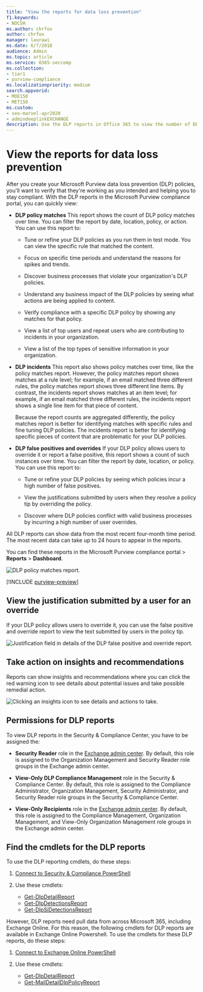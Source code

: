 ```yaml
---
title: "View the reports for data loss prevention"
f1.keywords:
- NOCSH
ms.author: chrfox
author: chrfox
manager: laurawi
ms.date: 6/7/2018
audience: Admin
ms.topic: article
ms.service: O365-seccomp
ms.collection:
- tier1
- purview-compliance
ms.localizationpriority: medium
search.appverid:
- MOE150
- MET150
ms.custom:
- seo-marvel-apr2020
- admindeeplinkEXCHANGE
description: Use the DLP reports in Office 365 to view the number of DLP policy matches, overrides, or false positives and see whether they're trending up or down over time.
---
```


# View the reports for data loss prevention

After you create your Microsoft Purview data loss prevention (DLP) policies, you'll want to verify that they're working as you intended and helping you to stay compliant. With the DLP reports in the Microsoft Purview compliance portal, you can quickly view:

- **DLP policy matches** This report shows the count of DLP policy matches over time. You can filter the report by date, location, policy, or action. You can use this report to:

  - Tune or refine your DLP policies as you run them in test mode. You can view the specific rule that matched the content.

  - Focus on specific time periods and understand the reasons for spikes and trends.

  - Discover business processes that violate your organization's DLP policies.

  - Understand any business impact of the DLP policies by seeing what actions are being applied to content.

  - Verify compliance with a specific DLP policy by showing any matches for that policy.

  - View a list of top users and repeat users who are contributing to incidents in your organization.

  - View a list of the top types of sensitive information in your organization.

- **DLP incidents** This report also shows policy matches over time, like the policy matches report. However, the policy matches report shows matches at a rule level; for example, if an email matched three different rules, the policy matches report shows three different line items. By contrast, the incidents report shows matches at an item level; for example, if an email matched three different rules, the incidents report shows a single line item for that piece of content.

  Because the report counts are aggregated differently, the policy matches report is better for identifying matches with specific rules and fine tuning DLP policies. The incidents report is better for identifying specific pieces of content that are problematic for your DLP policies.

- **DLP false positives and overrides** If your DLP policy allows users to override it or report a false positive, this report shows a count of such instances over time. You can filter the report by date, location, or policy. You can use this report to:

  - Tune or refine your DLP policies by seeing which policies incur a high number of false positives.

  - View the justifications submitted by users when they resolve a policy tip by overriding the policy.

  - Discover where DLP policies conflict with valid business processes by incurring a high number of user overrides.

All DLP reports can show data from the most recent four-month time period. The most recent data can take up to 24 hours to appear in the reports.

You can find these reports in the Microsoft Purview compliance portal \> **Reports** \> **Dashboard**.

![DLP policy matches report.](../media/117d20c9-d379-403f-ad68-1f5cd6c4e5cf.png)

[!INCLUDE [purview-preview](../includes/purview-preview.md)]

## View the justification submitted by a user for an override

If your DLP policy allows users to override it, you can use the false positive and override report to view the text submitted by users in the policy tip.

![Justification field in details of the DLP false positive and override report.](../media/e11e3126-026d-4e77-a16d-74a0686d1fa3.png)

## Take action on insights and recommendations

Reports can show insights and recommendations where you can click the red warning icon to see details about potential issues and take possible remedial action.

![Clicking an insights icon to see details and actions to take.](../media/51782036-7299-4960-8175-75c2b1637159.png)

## Permissions for DLP reports

To view DLP reports in the Security & Compliance Center, you have to be assigned the:

- **Security Reader** role in the <a href="https://go.microsoft.com/fwlink/p/?linkid=2059104" target="_blank">Exchange admin center</a>. By default, this role is assigned to the Organization Management and Security Reader role groups in the Exchange admin center.

- **View-Only DLP Compliance Management** role in the Security & Compliance Center. By default, this role is assigned to the Compliance Administrator, Organization Management, Security Administrator, and Security Reader role groups in the Security & Compliance Center.

- **View-Only Recipients** role in the <a href="https://go.microsoft.com/fwlink/p/?linkid=2059104" target="_blank">Exchange admin center</a>. By default, this role is assigned to the Compliance Management, Organization Management, and View-Only Organization Management role groups in the Exchange admin center.

## Find the cmdlets for the DLP reports

To use the DLP reporting cmdlets, do these steps:

1. [Connect to Security & Compliance PowerShell](/powershell/exchange/connect-to-scc-powershell)

2. Use these cmdlets:

   - [Get-DlpDetailReport](/powershell/module/exchange/get-dlpdetailreport)
   - [Get-DlpDetectionsReport](/powershell/module/exchange/get-dlpdetectionsreport)
   - [Get-DlpSiDetectionsReport](/powershell/module/exchange/get-dlpsidetectionsreport)

However, DLP reports need pull data from across Microsoft 365, including Exchange Online. For this reason, the following cmdlets for DLP reports are available in Exchange Online Powershell. To use the cmdlets for these DLP reports, do these steps:

1. [Connect to Exchange Online PowerShell](/powershell/exchange/connect-to-exchange-online-powershell)

2. Use these cmdlets:

   - [Get-DlpDetailReport](/powershell/module/exchange/get-dlpdetailreport)
   - [Get-MailDetailDlpPolicyReport](/powershell/module/exchange/get-maildetaildlppolicyreport)
